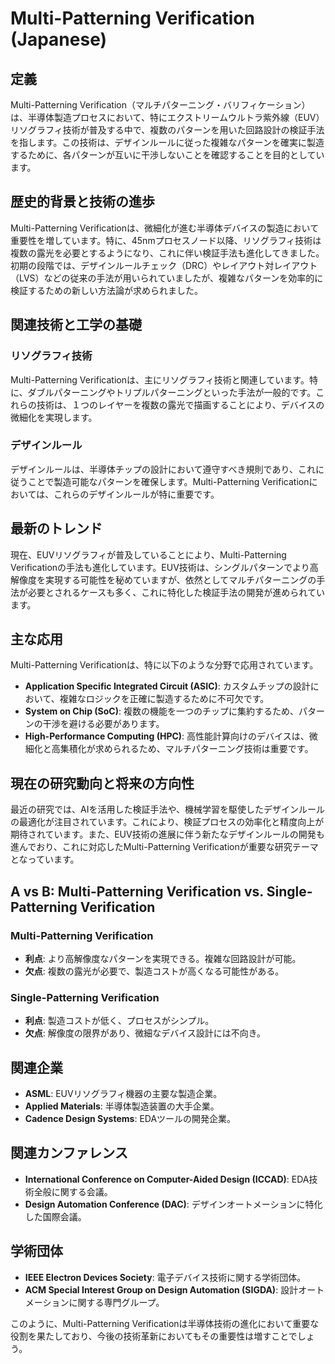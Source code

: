 # Multi-Patterning Verification (Japanese)

## 定義
Multi-Patterning Verification（マルチパターニング・バリフィケーション）は、半導体製造プロセスにおいて、特にエクストリームウルトラ紫外線（EUV）リソグラフィ技術が普及する中で、複数のパターンを用いた回路設計の検証手法を指します。この技術は、デザインルールに従った複雑なパターンを確実に製造するために、各パターンが互いに干渉しないことを確認することを目的としています。

## 歴史的背景と技術の進歩
Multi-Patterning Verificationは、微細化が進む半導体デバイスの製造において重要性を増しています。特に、45nmプロセスノード以降、リソグラフィ技術は複数の露光を必要とするようになり、これに伴い検証手法も進化してきました。初期の段階では、デザインルールチェック（DRC）やレイアウト対レイアウト（LVS）などの従来の手法が用いられていましたが、複雑なパターンを効率的に検証するための新しい方法論が求められました。

## 関連技術と工学の基礎
### リソグラフィ技術
Multi-Patterning Verificationは、主にリソグラフィ技術と関連しています。特に、ダブルパターニングやトリプルパターニングといった手法が一般的です。これらの技術は、１つのレイヤーを複数の露光で描画することにより、デバイスの微細化を実現します。

### デザインルール
デザインルールは、半導体チップの設計において遵守すべき規則であり、これに従うことで製造可能なパターンを確保します。Multi-Patterning Verificationにおいては、これらのデザインルールが特に重要です。

## 最新のトレンド
現在、EUVリソグラフィが普及していることにより、Multi-Patterning Verificationの手法も進化しています。EUV技術は、シングルパターンでより高解像度を実現する可能性を秘めていますが、依然としてマルチパターニングの手法が必要とされるケースも多く、これに特化した検証手法の開発が進められています。

## 主な応用
Multi-Patterning Verificationは、特に以下のような分野で応用されています。

- **Application Specific Integrated Circuit (ASIC)**: カスタムチップの設計において、複雑なロジックを正確に製造するために不可欠です。
- **System on Chip (SoC)**: 複数の機能を一つのチップに集約するため、パターンの干渉を避ける必要があります。
- **High-Performance Computing (HPC)**: 高性能計算向けのデバイスは、微細化と高集積化が求められるため、マルチパターニング技術は重要です。

## 現在の研究動向と将来の方向性
最近の研究では、AIを活用した検証手法や、機械学習を駆使したデザインルールの最適化が注目されています。これにより、検証プロセスの効率化と精度向上が期待されています。また、EUV技術の進展に伴う新たなデザインルールの開発も進んでおり、これに対応したMulti-Patterning Verificationが重要な研究テーマとなっています。

## A vs B: Multi-Patterning Verification vs. Single-Patterning Verification
### Multi-Patterning Verification
- **利点**: より高解像度なパターンを実現できる。複雑な回路設計が可能。
- **欠点**: 複数の露光が必要で、製造コストが高くなる可能性がある。

### Single-Patterning Verification
- **利点**: 製造コストが低く、プロセスがシンプル。
- **欠点**: 解像度の限界があり、微細なデバイス設計には不向き。

## 関連企業
- **ASML**: EUVリソグラフィ機器の主要な製造企業。
- **Applied Materials**: 半導体製造装置の大手企業。
- **Cadence Design Systems**: EDAツールの開発企業。

## 関連カンファレンス
- **International Conference on Computer-Aided Design (ICCAD)**: EDA技術全般に関する会議。
- **Design Automation Conference (DAC)**: デザインオートメーションに特化した国際会議。

## 学術団体
- **IEEE Electron Devices Society**: 電子デバイス技術に関する学術団体。
- **ACM Special Interest Group on Design Automation (SIGDA)**: 設計オートメーションに関する専門グループ。

このように、Multi-Patterning Verificationは半導体技術の進化において重要な役割を果たしており、今後の技術革新においてもその重要性は増すことでしょう。